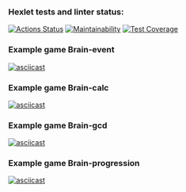 ### Hexlet tests and linter status:
[![Actions Status](https://github.com/EdZev/python-project-49/actions/workflows/hexlet-check.yml/badge.svg)](https://github.com/EdZev/python-project-49/actions)
[![Maintainability](https://api.codeclimate.com/v1/badges/a5a8d9233e320932161f/maintainability)](https://codeclimate.com/github/EdZev/python-project-49/maintainability)
[![Test Coverage](https://api.codeclimate.com/v1/badges/a5a8d9233e320932161f/test_coverage)](https://codeclimate.com/github/EdZev/python-project-49/test_coverage)

### Example game Brain-event
[![asciicast](https://asciinema.org/a/aFl2AbkzRTrZywxI0y1Hv0UEu.svg)](https://asciinema.org/a/aFl2AbkzRTrZywxI0y1Hv0UEu)

### Example game Brain-calc
[![asciicast](https://asciinema.org/a/j5cLIh8LL26qQuWglxDukJBvn.svg)](https://asciinema.org/a/j5cLIh8LL26qQuWglxDukJBvn)

### Example game Brain-gcd
[![asciicast](https://asciinema.org/a/XS7TVCGvR15izq3yAQWaIM7VI.svg)](https://asciinema.org/a/XS7TVCGvR15izq3yAQWaIM7VI)

### Example game Brain-progression
[![asciicast](https://asciinema.org/a/tIAKblXAYjk6EYnAejINxcr59.svg)](https://asciinema.org/a/tIAKblXAYjk6EYnAejINxcr59)
